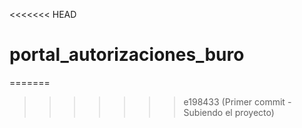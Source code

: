 <<<<<<< HEAD
# portal_autorizaciones_buro
=======
 
>>>>>>> e198433 (Primer commit - Subiendo el proyecto)
